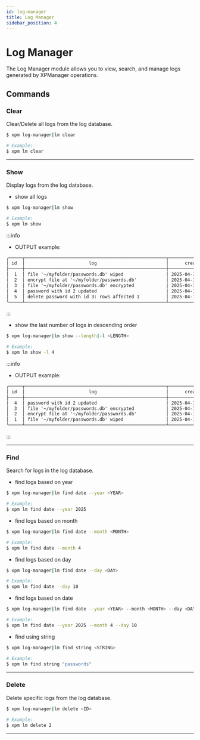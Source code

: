 ```yaml
---
id: log-manager
title: Log Manager
sidebar_position: 4
---
```


# Log Manager

The Log Manager module allows you to view, search, and manage logs generated by XPManager operations.

## Commands

### Clear

Clear/Delete all logs from the log database.

```sh
$ xpm log-manager|lm clear

# Example:
$ xpm lm clear
```

---
### Show

Display logs from the log database.

- show all logs
```sh
$ xpm log-manager|lm show

# Example:
$ xpm lm show
```
:::info
- OUTPUT example:
```txt
╭─────┬─────────────────────────────────────────────────────┬─────────────────────╮
│ id  │                        log                          │      create_at      │
├─────┼─────────────────────────────────────────────────────┼─────────────────────┤
│  1  │ file '~/myfolder/passwords.db' wiped                │ 2025-04-10 06:38:18 │
│  2  │ encrypt file at '~/myfolder/passwords.db'           │ 2025-04-10 07:06:06 │
│  3  │ file '~/myfolder/passwords.db' encrypted            │ 2025-04-10 07:06:31 │
│  4  │ password with id 2 updated                          │ 2025-04-10 10:59:58 │
│  5  │ delete password with id 3: rows affected 1          │ 2025-04-10 11:07:30 │
╰─────┴─────────────────────────────────────────────────────┴─────────────────────╯
```
:::

- show the last number of logs in descending order
```sh
$ xpm log-manager|lm show --length|-l <LENGTH>

# Example:
$ xpm lm show -l 4
```
:::info
- OUTPUT example:
```txt
╭─────┬─────────────────────────────────────────────────────┬─────────────────────╮
│ id  │                        log                          │      create_at      │
├─────┼─────────────────────────────────────────────────────┼─────────────────────┤
│  4  │ password with id 2 updated                          │ 2025-04-10 10:59:58 │
│  3  │ file '~/myfolder/passwords.db' encrypted            │ 2025-04-10 07:06:31 │
│  2  │ encrypt file at '~/myfolder/passwords.db'           │ 2025-04-10 07:06:06 │
│  1  │ file '~/myfolder/passwords.db' wiped                │ 2025-04-10 06:38:18 │
╰─────┴─────────────────────────────────────────────────────┴─────────────────────╯
```
:::

---
### Find

Search for logs in the log database.

- find logs based on year
```sh
$ xpm log-manager|lm find date --year <YEAR>

# Example:
$ xpm lm find date --year 2025
```

- find logs based on month
```sh
$ xpm log-manager|lm find date --month <MONTH>

# Example:
$ xpm lm find date --month 4
```

- find logs based on day
```sh
$ xpm log-manager|lm find date --day <DAY>

# Example:
$ xpm lm find date --day 10
```

- find logs based on date
```sh
$ xpm log-manager|lm find date --year <YEAR> --month <MONTH> --day <DAY>

# Example:
$ xpm lm find date --year 2025 --month 4 --day 10
```

- find using string
```sh
$ xpm log-manager|lm find string <STRING>

# Example:
$ xpm lm find string "passwords"
```

---
### Delete

Delete specific logs from the log database.

```sh
$ xpm log-manager|lm delete <ID>

# Example:
$ xpm lm delete 2
```

---
